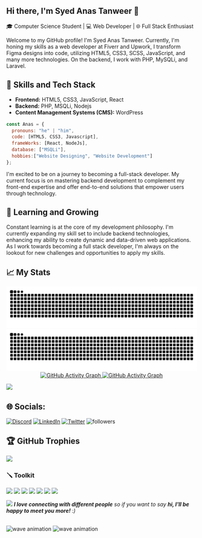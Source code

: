 ## Hi there, I'm Syed Anas Tanweer 👋

🎓 Computer Science Student | 💻 Web Developer | 🌐 Full Stack Enthusiast

Welcome to my GitHub profile! I'm Syed Anas Tanweer. Currently, I'm honing my skills as a web developer at Fiverr and Upwork,
I transform Figma designs into code, utilizing HTML5, CSS3, SCSS, JavaScript, and many more technologies. On the backend, I work with PHP, MySQLi, and Laravel.

## 🚀 Skills and Tech Stack

- **Frontend:** HTML5, CSS3, JavaScript, React
- **Backend:** PHP, MSQLi, Nodejs
- **Content Management Systems (CMS):** WordPress

```javascript
const Anas = {
  pronouns: "he" | "him",
  code: [HTML5, CSS3, Javascript],
  frameWorks: [React, NodeJs],
  database: ["MSQLi"],
  hobbies:["Website Designing", "Website Development"]
};
```

I'm excited to be on a journey to becoming a full-stack developer. My current focus is on mastering backend development to complement my front-end expertise and offer end-to-end solutions that empower users through technology.

## 🌱 Learning and Growing

Constant learning is at the core of my development philosophy. I'm currently expanding my skill set to include backend technologies, enhancing my ability to create dynamic and data-driven web applications. As I work towards becoming a full stack developer, I'm always on the lookout for new challenges and opportunities to apply my skills.

## 📈 My Stats

<div align="center">
    <!-- Contribution Heatmap with Snake Animation -->
    <img src="https://github.com/cheehwatang/cheehwatang/blob/output/ocean.svg?color_snake=#15F8EB&color_dots=#bfd6f6,#8dbdff,#64a1f4,#4b91f1,#3c7dd9#gh-dark-mode-only" alt="Snake animation">
    <img src="https://github.com/cheehwatang/cheehwatang/blob/output/github-snake.svg?color_snake=#00FC58#gh-light-mode-only" alt="Snake animation">
    <!-- Github Activity Graph -->
    <a href="#gh-dark-mode-only">
        <img src="https://github-readme-activity-graph.vercel.app/graph?username=syedanastanweer&theme=github-dark&point=00000000&radius=16#gh-dark-mode-only" alt="GitHub Activity Graph">
    </a>
    <a href="#gh-light-mode-only">
        <img src="https://github-readme-activity-graph.vercel.app/graph?username=syedanastanweer&theme=github-light&point=00000000&radius=16#gh-light-mode-only" alt="GitHub Activity Graph">
    </a>
</div>

[![](https://visitcount.itsvg.in/api?id=syedanastanweer&label=Profile%20Views&color=0&icon=5&pretty=true)](https://visitcount.itsvg.in)

## 🌐 Socials:
[![Discord](https://img.shields.io/badge/Discord-%237289DA.svg?logo=discord&logoColor=white)](https://discord.gg/JyPU2Rf6) [![LinkedIn](https://img.shields.io/badge/LinkedIn-%230077B5.svg?logo=linkedin&logoColor=white)](https://linkedin.com/in/syedanastanweer) [![Twitter](https://img.shields.io/badge/Twitter-%231DA1F2.svg?logo=Twitter&logoColor=white)](https://twitter.com/syedanastanweer) <img alt="followers" src="https://img.shields.io/github/followers/syedanastanweer?label=Followers&style=social">


## 🏆 GitHub Trophies
![](https://github-profile-trophy.vercel.app/?username=syedanastanweer)

### 🪛 Toolkit
<img src="https://img.shields.io/badge/HTML5-E34F26?style=for-the-badge&logo=html5&logoColor=white"> <img src="https://img.shields.io/badge/CSS3-1572B6?style=for-the-badge&logo=css3&logoColor=white"> <img src="https://img.shields.io/badge/Bootstrap-563D7C?style=for-the-badge&logo=bootstrap&logoColor=white"> <img src="https://img.shields.io/badge/JavaScript-F7DF1E?style=for-the-badge&logo=JavaScript&logoColor=white"> <img src="https://img.shields.io/badge/React-20232A?style=for-the-badge&logo=react&logoColor=61DAFB"> <img src="https://img.shields.io/badge/Node.js-43853D?style=for-the-badge&logo=node.js&logoColor=white "> <img src="https://img.shields.io/badge/npm-CB3837?style=for-the-badge&logo=npm&logoColor=white">
  
<img src="https://media.giphy.com/media/LnQjpWaON8nhr21vNW/giphy.gif" width="60"> <em><b>I love connecting with different people</b> so if you want to say <b>hi, I'll be happy to meet you more!</b> :)</em>

</br>

<img alt="wave animation" src="images/wave_animation_dark.svg#gh-dark-mode-only">
<img alt="wave animation" src="images/wave_animation_light.svg#gh-light-mode-only">

<img alt="" src="images/themed_line_dark.svg#gh-dark-mode-only">
<img alt="" src="images/themed_line_light.svg#gh-light-mode-only">
